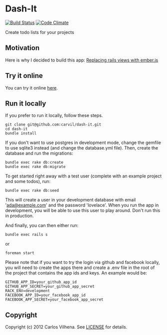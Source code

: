# Dash-It

[![Build Status](https://secure.travis-ci.org/carvil/dash-it.png)](http://travis-ci.org/carvil/dash-it)
[![Code Climate](https://codeclimate.com/github/carvil/dash-it.png)](https://codeclimate.com/github/carvil/dash-it)

Create todo lists for your projects

## Motivation

Here is why I decided to build this app: [Replacing rails views with ember.js ](http://carvil.github.com/Programming/2012/03/18/replacing-rails-views-with-ember-js/)

## Try it online

You can try it online [here](http://dash-it-app.herokuapp.com).

## Run it locally

If you prefer to run it locally, follow these steps.

    git clone git@github.com:carvil/dash-it.git
    cd dash-it
    bundle install

If you don't want to use postgres in development mode, change the gemfile to use sqlite3 instead (and change the database.yml file).
Then, create the database and run the migrations:

    bundle exec rake db:create
    bundle exec rake db:migrate

To get started right away with a test user (complete with an example project and some todos), run:

    bundle exec rake db:seed

This will create a user in your development database with email 'ada@example.com' and the password 'lovelace'. When you run the app in development, you will be able to use this user to play around. Don't run this in production.

And finally, you can then either run:

    bundle exec rails s

or

    foreman start

Please note that if you want to try the login via github and facebook locally, you will need to create the apps there and create a .env file in the root of the project that contains the app ids and keys. An example would be:

    GITHUB_APP_ID=your_github_app_id
    GITHUB_APP_SECRET=your_github_app_secret
    RACK_ENV=development
    FACEBOOK_APP_ID=your_facebook_app_id
    FACEBOOK_APP_SECRET=your_facebook_app_secret

## Copyright

Copyright (c) 2012 Carlos Vilhena. See [LICENSE](https://github.com/carvil/dash-it/blob/master/LICENSE) for details.

